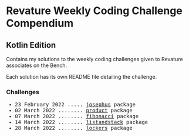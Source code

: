 # Revature Weekly Coding Challenge Compendium
## Kotlin Edition

<p>Contains my solutions to the weekly coding challenges given to Revature associates on the Bench.</p>
<p>Each solution has its own README file detailing the challenge.</p>

### Challenges
<ul style="font-family:monospace">
    <li>23 February 2022 ..... <u>josephus</u> package</li>
    <li>02 March 2022 ........ <u>product</u> package</li>
    <li>07 March 2022 ........ <u>fibonacci</u> package</li>
    <li>14 March 2022 ........ <u>listandstack</u> package</li>
    <li>28 March 2022 ........ <u>lockers</u> package</li>
</ul>
